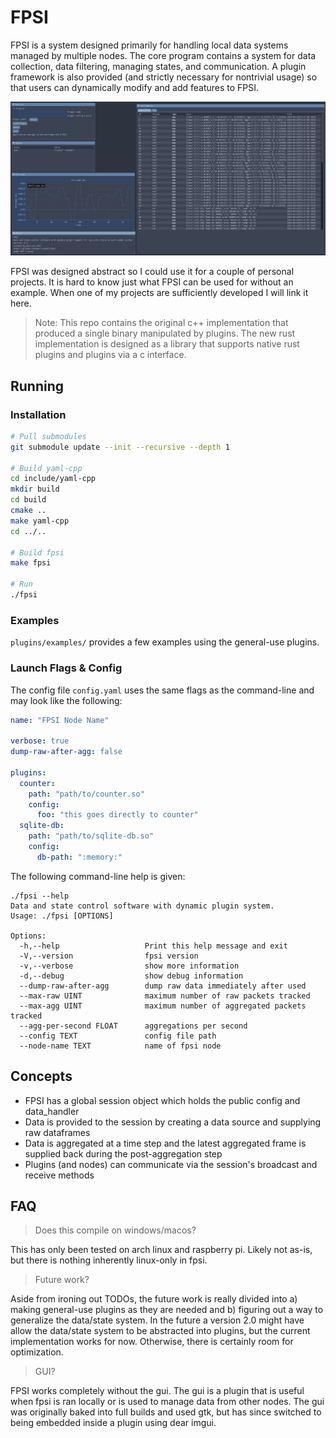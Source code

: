 # FPSI
FPSI is a system designed primarily for handling local data systems managed by
multiple nodes. The core program contains a system for data collection, data
filtering, managing states, and communication. A plugin framework is also
provided (and strictly necessary for nontrivial usage) so that users can
dynamically modify and add features to FPSI.

![gui usage example](docs/media/srock_example.png)

FPSI was designed abstract so I could use it for a couple of personal projects.
It is hard to know just what FPSI can be used for without an example. When one
of my projects are sufficiently developed I will link it here.

> Note: This repo contains the original c++ implementation that produced
> a single binary manipulated by plugins. The new rust implementation is
> designed as a library that supports native rust plugins and plugins
> via a c interface.

## Running
### Installation
```bash
# Pull submodules
git submodule update --init --recursive --depth 1

# Build yaml-cpp
cd include/yaml-cpp
mkdir build
cd build
cmake ..
make yaml-cpp
cd ../..

# Build fpsi
make fpsi

# Run
./fpsi
```

### Examples
`plugins/examples/` provides a few examples using the general-use plugins.

### Launch Flags & Config
The config file `config.yaml` uses the same flags as the command-line and 
may look like the following:
```yaml
name: "FPSI Node Name"

verbose: true
dump-raw-after-agg: false

plugins:
  counter:
    path: "path/to/counter.so"
    config:
      foo: "this goes directly to counter"
  sqlite-db:
    path: "path/to/sqlite-db.so"
    config:
      db-path: ":memory:"
```

The following command-line help is given:
```
./fpsi --help
Data and state control software with dynamic plugin system.
Usage: ./fpsi [OPTIONS]

Options:
  -h,--help                   Print this help message and exit
  -V,--version                fpsi version
  -v,--verbose                show more information
  -d,--debug                  show debug information
  --dump-raw-after-agg        dump raw data immediately after used
  --max-raw UINT              maximum number of raw packets tracked
  --max-agg UINT              maximum number of aggregated packets tracked
  --agg-per-second FLOAT      aggregations per second
  --config TEXT               config file path
  --node-name TEXT            name of fpsi node
```

## Concepts
- FPSI has a global session object which holds the public config and data_handler
- Data is provided to the session by creating a data source and supplying raw dataframes
- Data is aggregated at a time step and the latest aggregated frame is supplied back
  during the post-aggregation step
- Plugins (and nodes) can communicate via the session's broadcast and receive methods

## FAQ
> Does this compile on windows/macos?

This has only been tested on arch linux and raspberry pi. Likely not as-is, but 
there is nothing inherently linux-only in fpsi.

> Future work?

Aside from ironing out TODOs, the future work is really divided into a) making 
general-use plugins as they are needed and b) figuring out a way to generalize the
data/state system. In the future a version 2.0 might have allow the data/state 
system to be abstracted into plugins, but the current implementation works for now.
Otherwise, there is certainly room for optimization.

> GUI?

FPSI works completely without the gui. The gui is a plugin that is useful when
fpsi is ran locally or is used to manage data from other nodes. The gui was
originally baked into full builds and used gtk, but has since switched to being
embedded inside a plugin using dear imgui.

